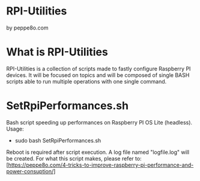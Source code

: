 # RPI-Utilities
by peppe8o.com

# What is RPI-Utilities
RPI-Utilities is a collection of scripts made to fastly configure Raspberry PI devices.
It will be focused on topics and will be composed of single BASH scripts able to run multiple operations with one single command.

# SetRpiPerformances.sh
Bash script speeding up performances on Raspberry PI OS Lite (headless).
Usage:
- sudo bash SetRpiPerformances.sh

Reboot is required after script execution. A log file named "logfile.log" will be created.
For what this script makes, please refer to:
[https://peppe8o.com/4-tricks-to-improve-raspberry-pi-performance-and-power-consuption/]

